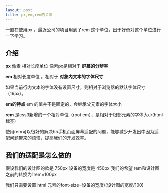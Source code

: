 ```yaml
---
layout: post
title: px,em,rem的关系
---
```


一直在使用px ，最近公司的项目用到了rem 这个单位，出于好奇对这个单位进行一下学习。


## 介绍

**px** 像素 相对长度单位  像素px是相对于 **屏幕的分辨率**  

**em** 相对长度单位 。相对于 **对象内文本的字体尺寸**    

如果当前行内文本的字体没有设置尺寸，则相对于浏览器的默认字体尺寸（16px）。  

**em的特点**  em 的值并不是固定的，会继承父元素的字体大小    

**rem** 是css3新增的一个相对单位（root em），是相对于根部元素的字体大小(html标签)  


使用rem可以很好的解决h5手机页面屏幕适配的问题，能够减少开发出中因为适配问题带来的烦恼，提高我们的开发效率。  


## 我们的适配是怎么做的

假设我们的设计图的款是 750px   设备的宽度是 450px  我们的希望 rem和设计图之前的转换为1rem=100px    

我们只需要设置 html 元素的font-size=设备的宽度/(设计图的宽度/100) 